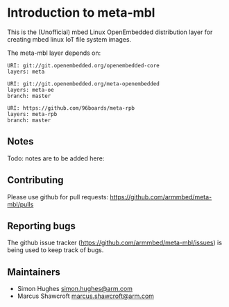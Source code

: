 # Introduction to meta-mbl

This is the (Unofficial) mbed Linux OpenEmbedded distribution layer for creating mbed linux IoT file system images.

The meta-mbl layer depends on:

	URI: git://git.openembedded.org/openembedded-core
	layers: meta

	URI: git://git.openembedded.org/meta-openembedded
	layers: meta-oe
	branch: master

	URI: https://github.com/96boards/meta-rpb
	layers: meta-rpb
	branch: master



Notes
-------------------------

Todo: notes are to be added here:

Contributing
-------------------------

Please use github for pull requests: https://github.com/armmbed/meta-mbl/pulls

Reporting bugs
-------------------------

The github issue tracker (https://github.com/armmbed/meta-mbl/issues) is being used to keep track of bugs.

Maintainers
-------------------------

* Simon Hughes <simon.hughes@arm.com>
* Marcus Shawcroft <marcus.shawcroft@arm.com>
